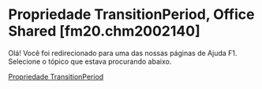 
# Propriedade TransitionPeriod, Office Shared [fm20.chm2002140]

Olá! Você foi redirecionado para uma das nossas páginas de Ajuda F1. Selecione o tópico que estava procurando abaixo.

[Propriedade TransitionPeriod](http://msdn.microsoft.com/library/cfdda5c3-244b-4404-d6a8-544755056473%28Office.15%29.aspx)
